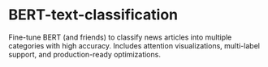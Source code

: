# BERT-text-classification
Fine-tune BERT (and friends) to classify news articles into multiple categories with high accuracy. Includes attention visualizations, multi-label support, and production-ready optimizations.
